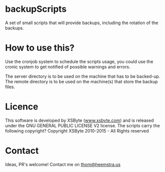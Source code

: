 backupScripts
=============

A set of small scripts that will provide backups, including the rotation of the backups.

How to use this?
=============
Use the cronjob system to schedule the scripts usage, you could use the cronic system to get notified of possible warnings and errors.

The server directory is to be used on the machine that has to be backed-up.
The remote directory is to be used on the machine(s) that store the backup files.

Licence
=============

This software is developed by XSByte (www.xsbyte.com) and is released under the GNU GENERAL PUBLIC LICENSE V2 license.
The scripts carry the following copyright?
Copyright XSByte 2010-2015 - All Rights reserved

Contact
=============
Ideas, PR's welcome!
Contact me on thom@heemstra.us